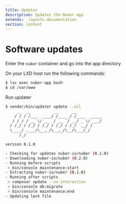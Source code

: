 ```yaml
---
title: Updates
description: Updates the Nuber app
extends: _layouts.documentation
section: content
---
```


# Software updates

Enter the `nuber` container and go into the app directory

On your LXD host run the following commands:

```bash
$ lxc exec nuber-app bash
$ cd /var/www
```

Run updater

```bash
$ vendor/bin/updater update --all
     __  __          __      __
    / / / /___  ____/ /___ _/ /____  _____
   / / / / __ \/ __  / __ `/ __/ _ \/ ___/
  / /_/ / /_/ / /_/ / /_/ / /_/  __/ /
  \____/ .___/\__,_/\__,_/\__/\___/_/
      /_/

version 0.1.0

- Checking for updates nuber-io/nuber (0.1.0)
- Downloading nuber-io/nuber (0.2.0)
- Running before scripts
 > bin/console maintenance:start
- Extracting nuber-io/nuber (0.1.0)
- Running after scripts
 > composer update --no-interaction
 > bin/console db:migrate
 > bin/console maintenance:end
- Updating lock file
```
